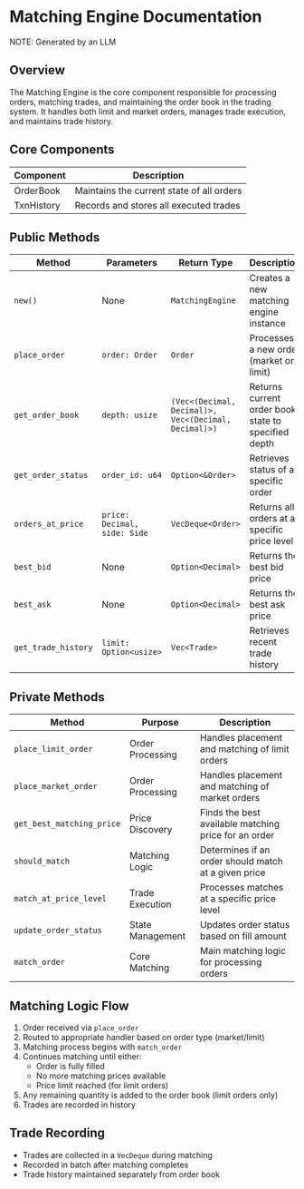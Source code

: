 # Matching Engine Documentation

NOTE: Generated by an LLM

## Overview
The Matching Engine is the core component responsible for processing orders, matching trades, and maintaining the order book in the trading system. It handles both limit and market orders, manages trade execution, and maintains trade history.

## Core Components

| Component | Description |
|-----------|-------------|
| OrderBook | Maintains the current state of all orders |
| TxnHistory | Records and stores all executed trades |

## Public Methods

| Method | Parameters | Return Type | Description |
|--------|------------|-------------|-------------|
| `new()` | None | `MatchingEngine` | Creates a new matching engine instance |
| `place_order` | `order: Order` | `Order` | Processes a new order (market or limit) |
| `get_order_book` | `depth: usize` | `(Vec<(Decimal, Decimal)>, Vec<(Decimal, Decimal)>)` | Returns current order book state to specified depth |
| `get_order_status` | `order_id: u64` | `Option<&Order>` | Retrieves status of a specific order |
| `orders_at_price` | `price: Decimal, side: Side` | `VecDeque<Order>` | Returns all orders at a specific price level |
| `best_bid` | None | `Option<Decimal>` | Returns the best bid price |
| `best_ask` | None | `Option<Decimal>` | Returns the best ask price |
| `get_trade_history` | `limit: Option<usize>` | `Vec<Trade>` | Retrieves recent trade history |

## Private Methods

| Method | Purpose | Description |
|--------|---------|-------------|
| `place_limit_order` | Order Processing | Handles placement and matching of limit orders |
| `place_market_order` | Order Processing | Handles placement and matching of market orders |
| `get_best_matching_price` | Price Discovery | Finds the best available matching price for an order |
| `should_match` | Matching Logic | Determines if an order should match at a given price |
| `match_at_price_level` | Trade Execution | Processes matches at a specific price level |
| `update_order_status` | State Management | Updates order status based on fill amount |
| `match_order` | Core Matching | Main matching logic for processing orders |

## Matching Logic Flow

1. Order received via `place_order`
2. Routed to appropriate handler based on order type (market/limit)
3. Matching process begins with `match_order`
4. Continues matching until either:
   - Order is fully filled
   - No more matching prices available
   - Price limit reached (for limit orders)
5. Any remaining quantity is added to the order book (limit orders only)
6. Trades are recorded in history

## Trade Recording
- Trades are collected in a `VecDeque` during matching
- Recorded in batch after matching completes
- Trade history maintained separately from order book